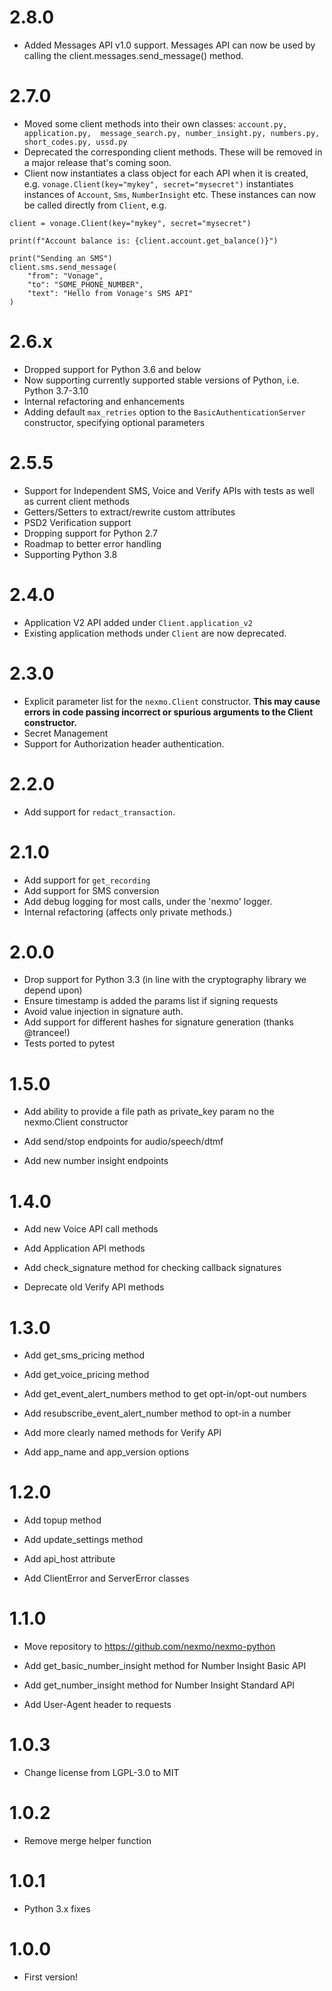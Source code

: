 # 2.8.0
- Added Messages API v1.0 support. Messages API can now be used by calling the client.messages.send_message() method.

# 2.7.0
- Moved some client methods into their own classes: `account.py, application.py, 
message_search.py, number_insight.py, numbers.py, short_codes.py, ussd.py`
- Deprecated the corresponding client methods. These will be removed in a major release that's coming soon.
- Client now instantiates a class object for each API when it is created, e.g. `vonage.Client(key="mykey", secret="mysecret")`
instantiates instances of `Account`, `Sms`, `NumberInsight` etc. These instances can now be called directly from `Client`, e.g.
```
client = vonage.Client(key="mykey", secret="mysecret")

print(f"Account balance is: {client.account.get_balance()}")

print("Sending an SMS")
client.sms.send_message(
    "from": "Vonage",
    "to": "SOME_PHONE_NUMBER",
    "text": "Hello from Vonage's SMS API"
)

```

# 2.6.x

- Dropped support for Python 3.6 and below
- Now supporting currently supported stable versions of Python, i.e. Python 3.7-3.10
- Internal refactoring and enhancements
- Adding default `max_retries` option to the `BasicAuthenticationServer` constructor, specifying optional parameters

# 2.5.5

- Support for Independent SMS, Voice and Verify APIs with tests as well as current client methods
- Getters/Setters to extract/rewrite custom attributes
- PSD2 Verification support
- Dropping support for Python 2.7
- Roadmap to better error handling
- Supporting Python 3.8

# 2.4.0

- Application V2 API added under `Client.application_v2`
- Existing application methods under `Client` are now deprecated.

# 2.3.0

- Explicit parameter list for the `nexmo.Client` constructor. **This may cause errors in code passing incorrect or spurious arguments to the Client constructor.**
- Secret Management
- Support for Authorization header authentication.

# 2.2.0

- Add support for `redact_transaction`.

# 2.1.0

- Add support for `get_recording`
- Add support for SMS conversion
- Add debug logging for most calls, under the 'nexmo' logger.
- Internal refactoring (affects only private methods.)

# 2.0.0

- Drop support for Python 3.3 (in line with the cryptography library we depend upon)
- Ensure timestamp is added the params list if signing requests
- Avoid value injection in signature auth.
- Add support for different hashes for signature generation (thanks @trancee!)
- Tests ported to pytest

# 1.5.0

- Add ability to provide a file path as private_key param no the nexmo.Client constructor

- Add send/stop endpoints for audio/speech/dtmf

- Add new number insight endpoints

# 1.4.0

- Add new Voice API call methods

- Add Application API methods

- Add check_signature method for checking callback signatures

- Deprecate old Verify API methods

# 1.3.0

- Add get_sms_pricing method

- Add get_voice_pricing method

- Add get_event_alert_numbers method to get opt-in/opt-out numbers

- Add resubscribe_event_alert_number method to opt-in a number

- Add more clearly named methods for Verify API

- Add app_name and app_version options

# 1.2.0

- Add topup method

- Add update_settings method

- Add api_host attribute

- Add ClientError and ServerError classes

# 1.1.0

- Move repository to https://github.com/nexmo/nexmo-python

- Add get_basic_number_insight method for Number Insight Basic API

- Add get_number_insight method for Number Insight Standard API

- Add User-Agent header to requests

# 1.0.3

- Change license from LGPL-3.0 to MIT

# 1.0.2

- Remove merge helper function

# 1.0.1

- Python 3.x fixes

# 1.0.0

- First version!
